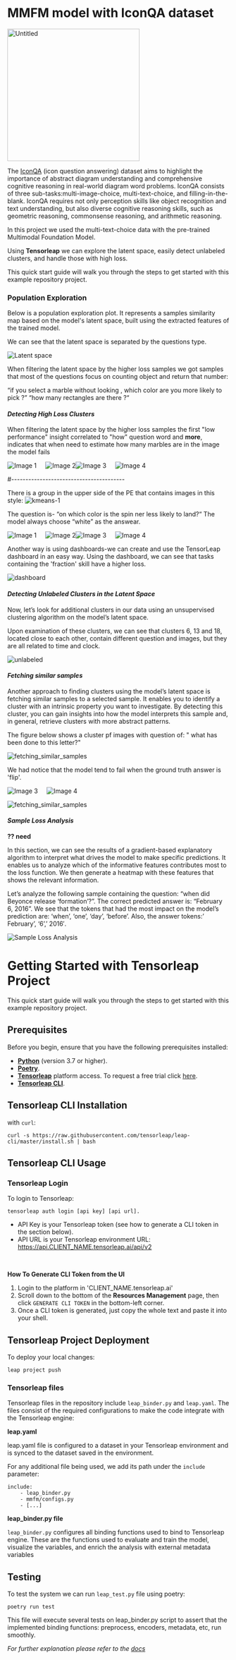 
# MMFM model with IconQA dataset

[//]: # (![Untitled]&#40;images/open.png&#41;)
<img src="images/open.png" alt="Untitled" width="300"/>

The [IconQA](https://github.com/lupantech/IconQA/tree/main) (icon question answering) dataset aims to highlight the 
importance of abstract diagram understanding and comprehensive cognitive reasoning in real-world diagram word problems. 
IconQA consists of three sub-tasks:multi-image-choice, multi-text-choice, and filling-in-the-blank. 
IconQA requires not only perception skills like object recognition and text understanding, but also diverse cognitive 
reasoning skills, such as geometric reasoning, commonsense reasoning, and arithmetic reasoning.

In this project we used the multi-text-choice data with the pre-trained Multimodal Foundation Model.

Using **Tensorleap** we can explore the latent space, easily detect unlabeled clusters, and handle those with high loss. 

This quick start guide will walk you through the steps to get started with this example repository project.

### Population Exploration

Below is a population exploration plot. It represents a samples similarity map based on the model's latent space,
built using the extracted features of the trained model.

We can see that the latent space is separated by the questions type.

![Latent space](images/PE1.png)

When filtering the latent space by the higher loss samples we got samples that most of the questions focus on 
counting object and return that number:

“if you select a marble without looking , which color are you more likely to pick ?”
“how many rectangles are there ?“

#### *Detecting High Loss Clusters*

When filtering the latent space by the higher loss samples the first "low performance" insight correlated to "how" 
question word and **more**, indicates that when need to estimate how many marbles are in the image the model fails

<div style="display: flex">
  <img src="images/insight.png" alt="Image 1" style="margin-right: 10px;">
  <img src="images/marbles.png" alt="Image 2" style="margin-left: 10px;">
  <img src="images/marbles2.png" alt="Image 3" style="margin-right: 10px;">
  <img src="images/marbles3.png" alt="Image 4" style="margin-left: 10px;">
</div>

#----------------------------------------

There is a group in the upper side of the PE that contains images in this style:
![kmeans-1](images/kmeans-1.png)

The question is- “on which color is the spin ner less likely to land?“
The model always choose “white” as the answear.

<div style="display: flex">
  <img src="images/white1.png" alt="Image 1" style="margin-right: 10px;">
  <img src="images/white2.png" alt="Image 2" style="margin-left: 10px;">
  <img src="images/white3.png" alt="Image 3" style="margin-right: 10px;">
  <img src="images/white4.png" alt="Image 4" style="margin-left: 10px;">
</div>


Another way is using dashboards-we can create and use the TensorLeap dashboard in an easy way. 
Using the dashboard, we can see that tasks containing the 'fraction' skill have a higher loss.

![dashboard](images/dashboard.png)

#### *Detecting Unlabeled Clusters in the Latent Space*
Now, let’s look for additional clusters in our data using an unsupervised clustering algorithm on the model’s latent
space.

Upon examination of these clusters, we can see that clusters 6, 13 and 18, located close to each other, 
contain different question and images, but they are all related to time and clock. 

![unlabeled](images/bise.png)





#### *Fetching similar samples*

Another approach to finding clusters using the model’s latent space is fetching similar samples to a selected sample.
It enables you to identify a cluster with an intrinsic property you want to investigate. 
By detecting this cluster, you can gain insights into how the model interprets this sample and, in general, retrieve 
clusters with more abstract patterns.

The figure below shows a cluster pf images with question of: " what has been done to this letter?"

![fetching_similar_samples](images/fetch_similar.png)

We had notice that the model tend to fail when the ground truth answer is 'flip'.

<div style="display: flex">
  <img src="images/flip1.png" alt="Image 3" style="margin-right: 10px;">
  <img src="images/flip2.png" alt="Image 4" style="margin-left: 10px;">
</div>

![fetching_similar_samples](images/fetching_similar_samples.png)

#### *Sample Loss Analysis*


**?? need** 

In this section, we can see the results of a gradient-based explanatory algorithm to interpret what drives the model to 
make specific predictions. It enables us to analyze which of the informative features contributes most 
to the loss function. We then generate a heatmap with these features that shows the relevant information.

Let’s analyze the following sample containing the question: “when did Beyonce release ‘formation’?”. The correct 
predicted answer is: “February 6, 2016”. We see that the tokens that had the most impact on the model’s prediction are:
‘when’, ‘one’, ‘day’, ‘before’. Also, the answer tokens:’ February’, ‘6’,’ 2016′.

![Sample Loss Analysis](images/Sample_Loss_Analysis.png)


# Getting Started with Tensorleap Project

This quick start guide will walk you through the steps to get started with this example repository project.

## Prerequisites

Before you begin, ensure that you have the following prerequisites installed:

- **[Python](https://www.python.org/)** (version 3.7 or higher).
- **[Poetry](https://python-poetry.org/)**.
- **[Tensorleap](https://tensorleap.ai/)** platform access. To request a free trial click [here](https://meetings.hubspot.com/esmus/free-trial).
- **[Tensorleap CLI](https://github.com/tensorleap/leap-cli)**.


## Tensorleap **CLI Installation**

with `curl`:

```
curl -s https://raw.githubusercontent.com/tensorleap/leap-cli/master/install.sh | bash
```

## Tensorleap CLI Usage

### Tensorleap **Login**

To login to Tensorleap:

```
tensorleap auth login [api key] [api url].
```

- API Key is your Tensorleap token (see how to generate a CLI token in the section below).
- API URL is your Tensorleap environment URL: https://api.CLIENT_NAME.tensorleap.ai/api/v2

<br>

**How To Generate CLI Token from the UI**

1. Login to the platform in 'CLIENT_NAME.tensorleap.ai'
2. Scroll down to the bottom of the **Resources Management** page, then click `GENERATE CLI TOKEN` in the bottom-left corner.
3. Once a CLI token is generated, just copy the whole text and paste it into your shell.


## Tensorleap **Project Deployment**

To deploy your local changes:

```
leap project push
```

### **Tensorleap files**

Tensorleap files in the repository include `leap_binder.py` and `leap.yaml`. The files consist of the  required configurations to make the code integrate with the Tensorleap engine:

**leap.yaml**

leap.yaml file is configured to a dataset in your Tensorleap environment and is synced to the dataset saved in the environment.

For any additional file being used, we add its path under the `include` parameter:

```
include:
    - leap_binder.py
    - mmfm/configs.py
    - [...]
```

**leap_binder.py file**

`leap_binder.py` configures all binding functions used to bind to Tensorleap engine. These are the functions used to evaluate and train the model, visualize the variables, and enrich the analysis with external metadata variables

## Testing

To test the system we can run `leap_test.py` file using poetry:

```
poetry run test
```

This file will execute several tests on leap_binder.py script to assert that the implemented binding functions: preprocess, encoders,  metadata, etc,  run smoothly.

*For further explanation please refer to the [docs](https://docs.tensorleap.ai/)*




